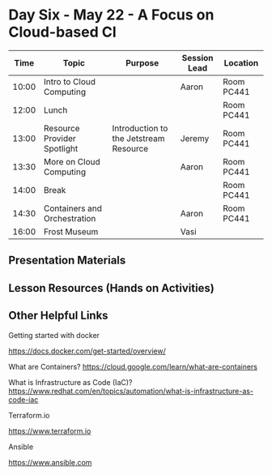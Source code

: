 # Day Six - May 22 - A Focus on Cloud-based CI

| Time | Topic | Purpose | Session Lead | Location |
|------|-------|---------|--------------|----------|
| 10:00 | Intro to Cloud Computing | | Aaron |Room PC441 | 
| 12:00 | Lunch | | |Room PC441 |
| 13:00 | Resource Provider Spotlight | Introduction to the Jetstream Resource | Jeremy |Room PC441 | 
| 13:30 | More on Cloud Computing | | Aaron |Room PC441 | 
| 14:00 | Break | | |Room PC441 | 
| 14:30 | Containers and Orchestration | | Aaron |Room PC441 | 
| 16:00 | Frost Museum | | Vasi | | 

## Presentation Materials


## Lesson Resources (Hands on Activities)


## Other Helpful Links

Getting started with docker

https://docs.docker.com/get-started/overview/

What are Containers?
https://cloud.google.com/learn/what-are-containers

What is Infrastructure as Code (IaC)?
https://www.redhat.com/en/topics/automation/what-is-infrastructure-as-code-iac


Terraform.io

https://www.terraform.io

Ansible

https://www.ansible.com

